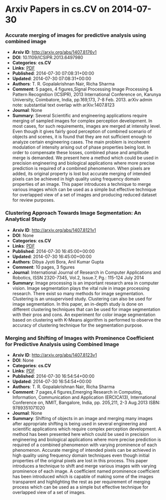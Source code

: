# Arxiv Papers in cs.CV on 2014-07-30
### Accurate merging of images for predictive analysis using combined image
- **Arxiv ID**: http://arxiv.org/abs/1407.8176v1
- **DOI**: 10.1109/ICSIPR.2013.6497980
- **Categories**: **cs.CV**
- **Links**: [PDF](http://arxiv.org/pdf/1407.8176v1)
- **Published**: 2014-07-30 07:08:31+00:00
- **Updated**: 2014-07-30 07:08:31+00:00
- **Authors**: T. R. Gopalakrishnan Nair, Richa Sharma
- **Comment**: 5 pages, 4 figures,Signal Processing Image Processing & Pattern
  Recognition (ICSIPR), 2013 International Conference on, Karunya University,
  Coimbatore, India, pp.169,173, 7-8 Feb. 2013. arXiv admin note: substantial
  text overlap with arXiv:1407.8123
- **Journal**: None
- **Summary**: Several Scientific and engineering applications require merging of sampled images for complex perception development. In most cases, for such requirements, images are merged at intensity level. Even though it gives fairly good perception of combined scenario of objects and scenes, it is found that they are not sufficient enough to analyze certain engineering cases. The main problem is incoherent modulation of intensity arising out of phase properties being lost. In order to compensate these losses, combined phase and amplitude merge is demanded. We present here a method which could be used in precision engineering and biological applications where more precise prediction is required of a combined phenomenon. When pixels are added, its original property is lost but accurate merging of intended pixels can be achieved in high quality using frequency domain properties of an image. This paper introduces a technique to merge various images which can be used as a simple but effective technique for overlapped view of a set of images and producing reduced dataset for review purposes.



### Clustering Approach Towards Image Segmentation: An Analytical Study
- **Arxiv ID**: http://arxiv.org/abs/1407.8121v1
- **DOI**: None
- **Categories**: **cs.CV**
- **Links**: [PDF](http://arxiv.org/pdf/1407.8121v1)
- **Published**: 2014-07-30 16:45:00+00:00
- **Updated**: 2014-07-30 16:45:00+00:00
- **Authors**: Dibya Jyoti Bora, Anil Kumar Gupta
- **Comment**: 10 pages, 3 figures
- **Journal**: International Journal of Research in Computer Applications and
  Robotics, ISSN 2320-7345, Vol.2, Issue.7, Pg.: 115-124 July 2014
- **Summary**: Image processing is an important research area in computer vision. Image segmentation plays the vital rule in image processing research. There exist so many methods for image segmentation. Clustering is an unsupervised study. Clustering can also be used for image segmentation. In this paper, an in-depth study is done on different clustering techniques that can be used for image segmentation with their pros and cons. An experiment for color image segmentation based on clustering with K-Means algorithm is performed to observe the accuracy of clustering technique for the segmentation purpose.



### Merging and Shifting of Images with Prominence Coefficient for Predictive Analysis using Combined Image
- **Arxiv ID**: http://arxiv.org/abs/1407.8123v1
- **DOI**: None
- **Categories**: **cs.CV**
- **Links**: [PDF](http://arxiv.org/pdf/1407.8123v1)
- **Published**: 2014-07-30 16:54:54+00:00
- **Updated**: 2014-07-30 16:54:54+00:00
- **Authors**: T. R. Gopalakrishnan Nair, Richa Sharma
- **Comment**: 7 pages,4 figures,Emerging Research in Computing, Information,
  Communication and Application (ERCICA13), International Conference on, NMIT,
  Bangalore, India, pp. 205,211, 2-3 Aug.2013 ISBN: 9789351071020
- **Journal**: None
- **Summary**: Shifting of objects in an image and merging many images after appropriate shifting is being used in several engineering and scientific applications which require complex perception development. A method has been presented here which could be used in precision engineering and biological applications where more precise prediction is required of a combined phenomenon with varying prominence of each phenomenon. Accurate merging of intended pixels can be achieved in high quality using frequency domain techniques even though initial properties of the original pixels are lost in this process. This paper introduces a technique to shift and merge various images with varying prominence of each image. A coefficient named prominence coefficient has been introduced which is capable of making some of the images transparent and highlighting the rest as per requirement of merging process which can be used as a simple but effective technique for overlapped view of a set of images.



